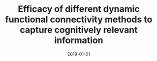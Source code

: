 ---
title: "Efficacy of different dynamic functional connectivity methods to capture cognitively relevant information"
date: 2019-01-01
authors_string: Xie H, Zheng CY, Daniel Handwerker, Peter Bandettini, Vince Calhoun, Mitra S
authors:
   - Xie H
   - Zheng CY
   - Daniel Handwerker
   - Peter Bandettini
   - Vince Calhoun
   - Mitra S
author_ids:
   - daniel_handwerker
   - peter_bandettini
journal: 'NeuroImage'
volume: 
issue: 
pages: 
book_title: ''
publisher: ''
abstract: ""
project_id: 
paper_url: https://www.sciencedirect.com/science/article/pii/S1053811918321815
doi: https://doi.org/10.1016/j.neuroimage.2018.12.037
data_loc: ''
code_loc: ''
file: '/assets/publications//assets/publications/'
file_name: '/assets/publications/'
type: journal_article
pub_str: ' (2019) NeuroImage '
layout: publication 
---